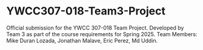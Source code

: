 # YWCC307-018-Team3-Project
Official submission for the YWCC 307-018 Team Project. Developed by Team 3 as part of the course requirements for Spring 2025. Team Members: Mike Duran Lozada, Jonathan Malave, Eric Perez, Md Uddin.
